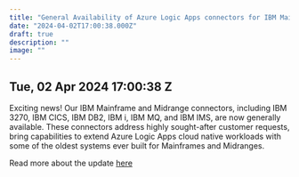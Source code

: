 ```yaml
---
title: "General Availability of Azure Logic Apps connectors for IBM Mainframe and Midranges"
date: "2024-04-02T17:00:38.000Z"
draft: true
description: ""
image: ""
---
```


## Tue, 02 Apr 2024 17:00:38 Z
Exciting news! Our IBM Mainframe and Midrange connectors, including IBM 3270, IBM CICS, IBM DB2, IBM i, IBM MQ, and IBM IMS, are now generally available. These connectors address highly sought-after customer requests, bring capabilities to extend Azure Logic Apps cloud native workloads with some of the oldest systems ever built for Mainframes and Midranges. 


Read more about the update [here](https://azure.microsoft.com/sv-se/updates/general-availability-of-azure-logic-apps-connectors-for-ibm-mainframe-and-midranges/)